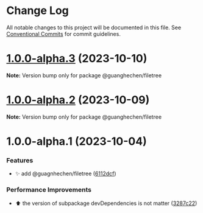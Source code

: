 # Change Log

All notable changes to this project will be documented in this file.
See [Conventional Commits](https://conventionalcommits.org) for commit guidelines.

# [1.0.0-alpha.3](https://github.com/guanghechen/sora/compare/@guanghechen/filetree@1.0.0-alpha.2...@guanghechen/filetree@1.0.0-alpha.3) (2023-10-10)

**Note:** Version bump only for package @guanghechen/filetree





# [1.0.0-alpha.2](https://github.com/guanghechen/sora/compare/@guanghechen/filetree@1.0.0-alpha.1...@guanghechen/filetree@1.0.0-alpha.2) (2023-10-09)

**Note:** Version bump only for package @guanghechen/filetree





# 1.0.0-alpha.1 (2023-10-04)


### Features

* ✨ add @guagnhechen/filetree ([6112dcf](https://github.com/guanghechen/sora/commit/6112dcfbf7a286aa4e800a467727afaba6fe29eb))


### Performance Improvements

* ⬆️ the version of subpackage devDependencies is not matter ([3287c22](https://github.com/guanghechen/sora/commit/3287c22fb150af6620c1c9f6f4b186498aea815b))
